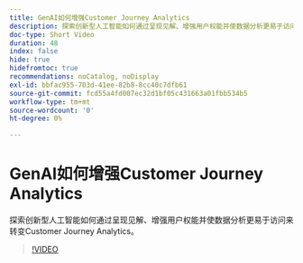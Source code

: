 ```yaml
---
title: GenAI如何增强Customer Journey Analytics
description: 探索创新型人工智能如何通过呈现见解、增强用户权能并使数据分析更易于访问来转变Customer Journey Analytics。
doc-type: Short Video
duration: 48
index: false
hide: true
hidefromtoc: true
recommendations: noCatalog, noDisplay
exl-id: bbfac955-703d-41ee-82b8-8cc40c7dfb61
source-git-commit: fcd55a4fd007ec32d1bf05c431663a01fbb534b5
workflow-type: tm+mt
source-wordcount: '0'
ht-degree: 0%

---
```


# GenAI如何增强Customer Journey Analytics

探索创新型人工智能如何通过呈现见解、增强用户权能并使数据分析更易于访问来转变Customer Journey Analytics。

<!-- 62_S106_3442453_47_how-genai-enhances-customer-journey-analytics -->
>[!VIDEO](https://video.tv.adobe.com/v/3458377/?learn=on&enablevpops=true)
